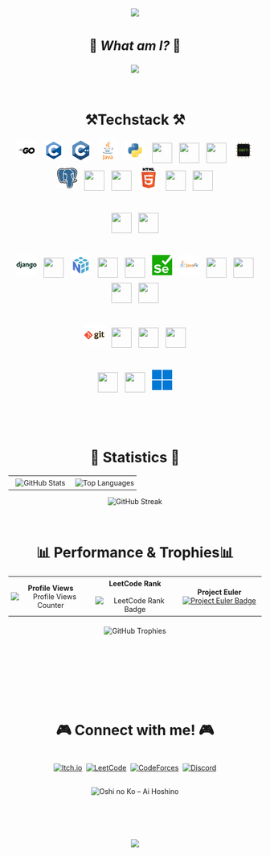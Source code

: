 <h1 align="center">
    <img src="https://readme-typing-svg.herokuapp.com/?font=Righteous&size=35&center=true&vCenter=true&width=500&height=70&duration=4000&lines=Welcome+to+my+profile!;🐳+I'm+Roonil03+🐳;Bienvenue+sur+mon+profil!;🐳+I'm+ル+ニ+ル+🐳;" />
</h1><br>
<div align="center">
  <div style="font-size: 25px;"><b>👾<i> What am I? </b></i>👾</div>
</div>
<h3 align="center">
    <img src="https://readme-typing-svg.herokuapp.com/?font=Shocker&size=30&center=true&vCenter=true&width=700&height=70&duration=2000&pause=0.001&color=cade37&lines=Game+Developer;Competitive+Programmer;Backend+Web+Developer;Conteur+Interactif;Algorithm+Enthusiast;Solutionneur+de+Problèmes;Cyber+Security+Newbie;バーチャルアイドルエンジョイナー;" />
</h3>
<br>
<div align="center">
</div>
<h1 align="center">
⚒️Techstack ⚒️
</h1>
<div align="center">
  <a href="https://go.dev/" target="_blank" rel="noopener noreferrer"><img src="https://raw.githubusercontent.com/github/explore/main/topics/go/go.png" width="40" height="40" style="margin:5px"/></a>
  <a href="https://www.open-std.org/jtc1/sc22/wg14/" target="_blank" rel="noopener noreferrer"><img src="https://raw.githubusercontent.com/github/explore/main/topics/c/c.png" width="40" height="40" style="margin:5px"/></a>
  <a href="https://isocpp.org/" target="_blank" rel="noopener noreferrer"><img src="https://raw.githubusercontent.com/github/explore/main/topics/cpp/cpp.png" width="40" height="40" style="margin:5px"/></a>
  <a href="https://www.java.com/" target="_blank" rel="noopener noreferrer"><img src="https://raw.githubusercontent.com/github/explore/main/topics/java/java.png" width="40" height="40" style="margin:5px"/></a>
  <a href="https://www.python.org/" target="_blank" rel="noopener noreferrer"><img src="https://raw.githubusercontent.com/github/explore/main/topics/python/python.png" width="40" height="40" style="margin:5px"/></a>
  <a href="https://learn.microsoft.com/en-us/dotnet/csharp/" target="_blank" rel="noopener noreferrer"><img src="https://www.jetbrains.com/guide/assets/csharp-logo-265a149e.svg" width="40" height="40" style="margin:5px"/></a>
  <a href="https://www.mysql.com/" target="_blank" rel="noopener noreferrer"><img src="https://raw.githubusercontent.com/danielcranney/readme-generator/main/public/icons/skills/mysql-colored.svg" width="40" height="40" style="margin:5px"/></a>
  <a href="https://www.gnu.org/software/bash/" target="_blank" rel="noopener noreferrer"><img src="https://raw.githubusercontent.com/odb/official-bash-logo/master/assets/Logos/Icons/PNG/512x512.png" width="40" height="40" style="margin:5px"/></a>
  <a href="https://www.asm.com" target="_blank" rel="noopener noreferrer"><img src="https://raw.githubusercontent.com/github/explore/main/topics/assembly/assembly.png" width="40" height="40" style="margin:5px"/></a>
  <a href="https://www.postgresql.org/" target="_blank" rel="noopener noreferrer"><img src="https://raw.githubusercontent.com/github/explore/main/topics/postgresql/postgresql.png" width="40" height="40" style="margin:5px"/></a>
  <a href="https://www.mongodb.com/" target="_blank" rel="noopener noreferrer"><img src="https://raw.githubusercontent.com/danielcranney/readme-generator/main/public/icons/skills/mongodb-colored.svg" width="40" height="40" style="margin:5px"/></a>
  <a href="https://scratch.mit.edu/" target="_blank" rel="noopener noreferrer"><img src="https://www.pngkey.com/png/full/786-7861727_scratch-desktop-4-scratch-desktop-logo.png" width="40" height="40" style="margin:5px"/></a>
  <a href="https://developer.mozilla.org/en-US/docs/Web/HTML" target="_blank" rel="noopener noreferrer"><img src="https://raw.githubusercontent.com/github/explore/main/topics/html/html.png" width="40" height="40" style="margin:5px"/></a>
  <a href="https://developer.mozilla.org/en-US/docs/Web/CSS" target="_blank" rel="noopener noreferrer"><img src="https://user-images.githubusercontent.com/25181517/183898674-75a4a1b1-f960-4ea9-abcb-637170a00a75.png" width="40" height="40" style="margin:5px"/></a>
  <a href="https://www.markdownguide.org/" target="_blank" rel="noopener noreferrer"><img src="https://static-00.iconduck.com/assets.00/markdown-icon-2048x2048-2zsi74vy.png"width="40" height="40" style="margin:5px"/></a>
</div>
<br><br>
<div align="center">
  <a href="https://unity.com/" target="_blank" rel="noopener noreferrer"><img src="https://icon2.cleanpng.com/20180329/bdq/avdwxom0q.webp" width="40" height="40" style="margin:5px"/></a>
  <a href="https://www.live2d.com/en/" target="_blank" rel="noopener noreferrer"><img src="https://avatars.githubusercontent.com/u/28519948?v=4" width="40" height="40" style="margin:5px"/></a>
</div>
<br><br>
<div align="center">
  <a href="https://www.djangoproject.com/" target="_blank" rel="noopener noreferrer"><img src="https://raw.githubusercontent.com/github/explore/main/topics/django/django.png" width="40" height="40" style="margin:5px"/></a>
  <a href="https://pandas.pydata.org/" target="_blank" rel="noopener noreferrer"><img src="https://img.icons8.com/color/512/pandas.png" width="40" height="40" style="margin:5px"/></a>
  <a href="https://numpy.org/" target="_blank" rel="noopener noreferrer"><img src="https://raw.githubusercontent.com/github/explore/main/topics/numpy/numpy.png" width="40" height="40" style="margin:5px"/></a>
  <a href="https://www.django-rest-framework.org/" target="_blank" rel="noopener noreferrer"><img src="https://encrypted-tbn0.gstatic.com/images?q=tbn:ANd9GcSPBjbXwcjW7lVBJ6AdOSDiXKrc-op8UBAw4A&s" width="40" height="40" style="margin:5px"/></a>
  <a href="https://www.crummy.com/software/BeautifulSoup/" target="_blank" rel="noopener noreferrer"><img src="https://miro.medium.com/v2/resize:fit:1400/1*UY8Ew9W6VR6wwnU9kavWvg.jpeg" width="40" height="40" style="margin:5px"/></a>
  <a href="https://www.selenium.dev/" target="_blank" rel="noopener noreferrer"><img src="https://raw.githubusercontent.com/github/explore/main/topics/selenium/selenium.png" width="40" height="40" style="margin:5px"/></a>
  <a href="https://openjfx.io/" target="_blank" rel="noopener noreferrer"><img src="https://raw.githubusercontent.com/github/explore/main/topics/javafx/javafx.png" width="40" height="40" style="margin:5px"/></a>
  <a href="https://secure-contracts.com/program-analysis/echidna/" target="_blank" rel="noopener noreferrer"><img src="https://raw.githubusercontent.com/crytic/echidna/master/echidna.png" width="40" height="40" style="margin:5px"/></a>
  <a href="https://www.pygame.org/" target="_blank" rel="noopener noreferrer"><img src="https://user-images.githubusercontent.com/46412508/170405943-e75458ec-6cb4-462e-91ba-43c861a3d6cf.png" width="40" height="40" style="margin:5px"/></a>
  <a href="https://gin-gonic.com/"target="_blank" rel="noopener noreferrer"><img src="https://gin-gonic.com/_astro/gin.D6H2T_2v_ZD2G7l.webp" width="40" height="40" style="margin:5px"/></a>
  <a href="https://gofr.dev/" target="_blank" rel="noopener noreferrer"><img src="https://gofr.dev/_next/static/media/complete-gorg-logo.bc9195c4.svg" width="40" height="40" style="margin:5px"/></a>
</div>
<br><br>
<div align="center">
  <a href="https://git-scm.com/" target="_blank" rel="noopener noreferrer"><img src="https://raw.githubusercontent.com/github/explore/main/topics/git/git.png" width="40" height="40" style="margin:5px"/></a>
  <a href="https://github.com/" target="_blank" rel="noopener noreferrer"><img src="https://upload.wikimedia.org/wikipedia/commons/thumb/a/ae/Github-desktop-logo-symbol.svg/2048px-Github-desktop-logo-symbol.svg.png" width="40" height="40" style="margin:5px"/></a>
  <a href="https://itch.io/" target="_blank" rel="noopener noreferrer"><img src="https://static-00.iconduck.com/assets.00/itch-io-icon-2048x2048-i6hzclad.png" width="40" height="40" style="margin:5px"/></a>
  <a href="https://denchisoft.com/" target="_blank" rel="noopener noreferrer"><img src="https://denchisoft.com/wp-content/uploads/2021/02/vts_logo_transparent.png" width="40" height="40" style="margin:5px"/></a>
</div>
<br><br>
<div align="center">
  <a href="https://linuxmint.com/" target="_blank" rel="noopener noreferrer"><img src="https://upload.wikimedia.org/wikipedia/commons/thumb/3/3f/Linux_Mint_logo_without_wordmark.svg/1200px-Linux_Mint_logo_without_wordmark.svg.png" width="40" height="40" style="margin:5px"/></a>
  <a href="https://www.kali.org/" target="_blank" rel="noopener noreferrer"><img src="https://img.icons8.com/?size=512&id=101665&format=png" width="40" height="40" style="margin:5px"/></a>
  <a href="https://www.microsoft.com/en-us/windows" target="_blank" rel="noopener noreferrer"><img src="https://raw.githubusercontent.com/github/explore/main/topics/windows/windows.png" width="40" height="40" style="margin:5px"/></a>
</div>
<br><br><br><br>
<h1 align="center">
👀 Statistics 👀
</h1>

<div align="center">
  <table style="width:100%; max-width:800px; table-layout:fixed; border-collapse:collapse;">
    <tr>
      <!-- GitHub Stats Card -->
      <td style="width:50%; text-align:center; padding:5px;">
        <img
          src="https://github-readme-stats.vercel.app/api?username=Roonil03&show_icons=true&theme=transparent&title_color=0891b2&text_color=0891b2&icon_color=06b6d4&border_color=0891b2&hide_rank=true"
          alt="GitHub Stats"
          style="max-height:180px; width:auto; max-width:100%;"
        />
      </td>
      <!-- Top Languages Card -->
      <td style="width:50%; text-align:center; padding:5px;">
        <img
          src="https://github-readme-stats.vercel.app/api/top-langs/?username=Roonil03&layout=donut&theme=transparent&title_color=0891b2&text_color=0891b2&hide=jupyter%20notebook,scss,html,css,javascript"
          alt="Top Languages"
          style="max-height:180px; width:auto; max-width:100%;"
        />
      </td>
    </tr>
  </table>
</div>

<div align="center">
  <img src="https://github-readme-streak-stats.herokuapp.com/?user=Roonil03&theme=transparent&ring=0891b2&fire=06b6d4&currStreakNum=0891b2&sideNums=0891b2&currStreakLabel=0891b2&sideLabels=0891b2&dates=0891b2" alt="GitHub Streak">
</div>
<!-- 
<div align="center">
  <img src="https://github-profile-trophy.vercel.app/?username=Roonil03&theme=nord&no-bg=true&column=4&margin-w=15&margin-h=15" alt="GitHub Trophies">
</div> -->
<br><br>
<div align="center">
  <h1>📊 Performance &amp; Trophies📊</h1>
  <table style="width:100%; max-width:800px; table-layout:fixed; border-collapse:collapse;">
    <tr>
      <td style="width:33%; text-align:center; padding:5px;">
        <strong>Profile Views</strong><br>
        <img src="https://komarev.com/ghpvc/?username=Roonil03&color=blueviolet&style=flat-square" alt="Profile Views Counter">
      </td>
      <td style="width:33%; text-align:center; padding:5px;">
        <strong>LeetCode Rank</strong><br><br>
        <img src="https://leetcard.jacoblin.cool/Roonil03?theme=transparent&font=B612&ext=contest" alt="LeetCode Rank Badge">
      </td>
      <td style="width:33%; text-align:center; padding:5px;">
        <strong>Project Euler</strong><br>
        <a href="https://projecteuler.net/archives"><img src="https://img.shields.io/badge/70%2B%20Solved-06b6d4?logo=euler&logoColor=white&style=flat-square" alt="Project Euler Badge"></a>
      </td>
    </tr>
  </table>
  <div style="margin-top:20px;">
    <img src="https://github-profile-trophy.vercel.app/?username=Roonil03&theme=nord&no-bg=true&column=4&margin-w=15&margin-h=15" alt="GitHub Trophies">
  </div>
</div>

  <h1 align="center">
<br><br><br>

🎮 Connect with me! 🎮
</h1>
  <div align="center" style="display: flex; flex-wrap: nowrap; justify-content: center; gap: 8px; padding: 10px 0;">
  <a href="https://roonil03.itch.io/" target="_blank" rel="noopener noreferrer">
    <img src="https://img.shields.io/badge/Itch.io-%23FF0B34?style=for-the-badge&logo=itch.io&logoColor=white&labelColor=0891b2" alt="Itch.io">
  </a>
  
  <a href="https://leetcode.com/u/Roonil03/" target="_blank" rel="noopener noreferrer">
    <img src="https://img.shields.io/badge/LeetCode-%23FFA116?style=for-the-badge&logo=leetcode&logoColor=white&labelColor=06b6d4" alt="LeetCode">
  </a>
  
  <!-- <a href="https://www.codechef.com/users/roonil03" target="_blank" rel="noopener noreferrer">
    <img src="https://img.shields.io/badge/CodeChef-%235B4638?style=for-the-badge&logo=codechef&logoColor=white&labelColor=0891b2" alt="CodeChef">
  </a> -->
  
  <a href="https://codeforces.com/profile/Roonil03" target="_blank" rel="noopener noreferrer">
    <img src="https://img.shields.io/badge/Codeforces-%231F8ACB?style=for-the-badge&logo=codeforces&logoColor=white&labelColor=06b6d4" alt="CodeForces">
  </a>
  
  <a href="https://discord.gg/tfHx3st8" target="_blank" rel="noopener noreferrer">
    <img src="https://img.shields.io/badge/Discord-%235865F2?style=for-the-badge&logo=discord&logoColor=white&labelColor=0891b2" alt="Discord">
  </a>
</div>

<div align="center" style="padding: 20px;">
  <img
    src="https://static1.cbrimages.com/wordpress/wp-content/uploads/2023/04/oshi-no-ko-ai-hoshino.jpg"
    alt="Oshi no Ko – Ai Hoshino"
    style="max-width: 100%; height: auto;"
  />
</div>
<br>
<h1 align="center">
    <img src="https://readme-typing-svg.herokuapp.com/?font=Righteous&size=35&center=true&vCenter=true&width=500&height=70&duration=4000&color=14d8ff&lines=Ciao+!;Au+revoir+!;見てにゃ ！;"/>
</h1>